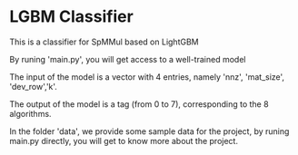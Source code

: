# LGBM Classifier
This is a classifier for SpMMul based on LightGBM

By runing 'main.py', you will get access to a well-trained model 

The input of the model is a vector with 4 entries, namely 'nnz', 'mat_size', 'dev_row','k'.

The output of the model is a tag (from 0 to 7), corresponding to the 8 algorithms.

In the folder 'data', we provide some sample data for the project, by runing main.py directly, you will get to know more about the project.
